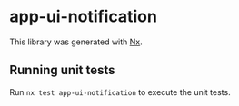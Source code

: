 # app-ui-notification

This library was generated with [Nx](https://nx.dev).

## Running unit tests

Run `nx test app-ui-notification` to execute the unit tests.
